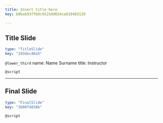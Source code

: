 ```yaml
---
title: Insert title here
key: b0bab93ffb8c9525dd654ca019483139

---
```

## Title Slide

```yaml
type: "TitleSlide"
key: "193dec48a5"
```

`@lower_third`
name: Name Surname
title: Instructor


`@script`



---
## Final Slide

```yaml
type: "FinalSlide"
key: "3b00f4838b"
```

`@script`


